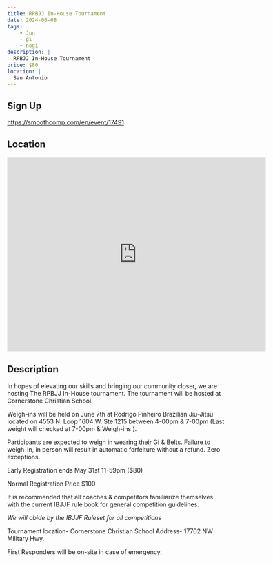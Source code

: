 ```yaml
---
title: RPBJJ In-House Tournament
date: 2024-06-08
tags:
    - Jun
    - gi 
    - nogi 
description: |
  RPBJJ In-House Tournament
price: $80
location: |
  San Antonio
---
```

## Sign Up
https://smoothcomp.com/en/event/17491

## Location
<iframe src="https://www.google.com/maps/embed?pb=!1m18!1m12!1m3!1d12345.6789!2d-98.5659210!3d29.6082647!2m3!1f0!2f0!3f0!3m2!1i1024!2i768!4f13.1!3m3!1m2!1s0x0%3A0x0!2z29.6082647!5e0!3m2!1sen!2sus!4v1234567890" width="600" height="450" style="border:0;" allowfullscreen="" loading="lazy"></iframe>

## Description
In hopes of elevating our skills and bringing our community closer, we are hosting The RPBJJ In-House tournament. The tournament will be hosted at Cornerstone Christian School.


Weigh-ins will be held on June 7th at Rodrigo Pinheiro Brazilian Jiu-Jitsu located on 4553 N. Loop 1604 W. Ste 1215 between 4-00pm & 7-00pm (Last weight will checked at 7-00pm & Weigh-ins ). 


Participants are expected to weigh in wearing their Gi & Belts. Failure to weigh-in, in person will result in automatic forfeiture without a refund. Zero exceptions.


Early Registration ends May 31st 11-59pm ($80)


Normal Registration Price $100


It is recommended that all coaches & competitors familiarize themselves with the current IBJJF rule book for general competition guidelines.


*We will abide by the IBJJF Ruleset for all competitions*


Tournament location- Cornerstone Christian School Address- 17702 NW Military Hwy. 


First Responders will be on-site in case of emergency.